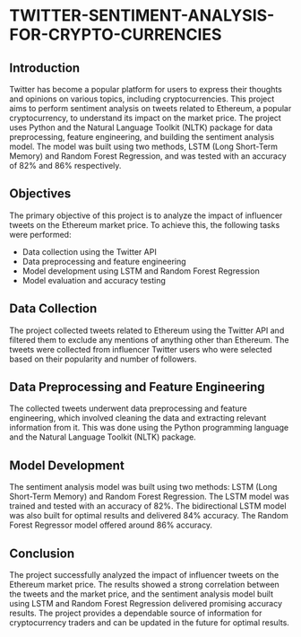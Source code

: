 # TWITTER-SENTIMENT-ANALYSIS-FOR-CRYPTO-CURRENCIES
## Introduction
Twitter has become a popular platform for users to express their thoughts and opinions on various topics, including cryptocurrencies. This project aims to perform sentiment analysis on tweets related to Ethereum, a popular cryptocurrency, to understand its impact on the market price. The project uses Python and the Natural Language Toolkit (NLTK) package for data preprocessing, feature engineering, and building the sentiment analysis model. The model was built using two methods, LSTM (Long Short-Term Memory) and Random Forest Regression, and was tested with an accuracy of 82% and 86% respectively.

## Objectives
The primary objective of this project is to analyze the impact of influencer tweets on the Ethereum market price. To achieve this, the following tasks were performed:
* Data collection using the Twitter API
* Data preprocessing and feature engineering
* Model development using LSTM and Random Forest Regression
* Model evaluation and accuracy testing

## Data Collection
The project collected tweets related to Ethereum using the Twitter API and filtered them to exclude any mentions of anything other than Ethereum. The tweets were collected from influencer Twitter users who were selected based on their popularity and number of followers.

## Data Preprocessing and Feature Engineering
The collected tweets underwent data preprocessing and feature engineering, which involved cleaning the data and extracting relevant information from it. This was done using the Python programming language and the Natural Language Toolkit (NLTK) package.

## Model Development
The sentiment analysis model was built using two methods: LSTM (Long Short-Term Memory) and Random Forest Regression. The LSTM model was trained and tested with an accuracy of 82%. The bidirectional LSTM model was also built for optimal results and delivered 84% accuracy. The Random Forest Regressor model offered around 86% accuracy.

## Conclusion
The project successfully analyzed the impact of influencer tweets on the Ethereum market price. The results showed a strong correlation between the tweets and the market price, and the sentiment analysis model built using LSTM and Random Forest Regression delivered promising accuracy results. The project provides a dependable source of information for cryptocurrency traders and can be updated in the future for optimal results.
